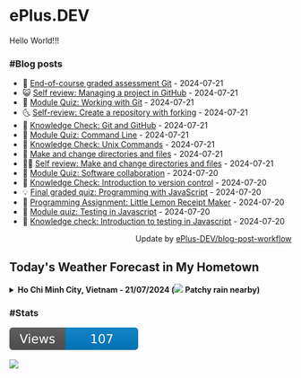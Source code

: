 # ePlus.DEV

Hello World!!!

### #Blog posts

- 🧰 [End-of-course graded assessment Git](https://eplus.dev/end-of-course-graded-assessment-git) - 2024-07-21 
- 😺 [Self review: Managing a project in GitHub](https://eplus.dev/self-review-managing-a-project-in-github) - 2024-07-21 
- 🗽 [Module Quiz: Working with Git](https://eplus.dev/module-quiz-working-with-git) - 2024-07-21 
- 🌜 [Self-review: Create a repository with forking](https://eplus.dev/self-review-create-a-repository-with-forking) - 2024-07-21 
- 📝 [Knowledge Check: Git and GitHub](https://eplus.dev/knowledge-check-git-and-github) - 2024-07-21 
- 🚀 [Module Quiz: Command Line](https://eplus.dev/module-quiz-command-line) - 2024-07-21 
- 💼 [Knowledge Check: Unix Commands](https://eplus.dev/knowledge-check-unix-commands) - 2024-07-21 
- 🦣 [Make and change directories and files](https://eplus.dev/make-and-change-directories-and-files) - 2024-07-21 
- 👨‍🏫 [Self review: Make and change directories and files](https://eplus.dev/self-review-make-and-change-directories-and-files) - 2024-07-21 
- 🔭 [Module Quiz: Software collaboration](https://eplus.dev/module-quiz-software-collaboration) - 2024-07-20 
- 🤡 [Knowledge Check: Introduction to version control](https://eplus.dev/knowledge-check-introduction-to-version-control) - 2024-07-20 
- 💡 [Final graded quiz: Programming with JavaScript](https://eplus.dev/final-graded-quiz-programming-with-javascript) - 2024-07-20 
- 🦣 [Programming Assignment: Little Lemon Receipt Maker](https://eplus.dev/programming-assignment-little-lemon-receipt-maker) - 2024-07-20 
- 💪 [Module quiz: Testing in Javascript](https://eplus.dev/module-quiz-testing-in-javascript) - 2024-07-20 
- 🤡 [Knowledge check: Introduction to testing in Javascript](https://eplus.dev/knowledge-check-introduction-to-testing-in-javascript) - 2024-07-20 


<div align="right">
    Update by <a target="_blank" href="https://github.com/ePlus-DEV/blog-post-workflow">ePlus-DEV/blog-post-workflow</a>
</div>


## Today's Weather Forecast in My Hometown



<details>
    <summary><b>Ho Chi Minh City, Vietnam - 21/07/2024 (<img src="https://cdn.weatherapi.com/weather/64x64/day/176.png" width="25" /> Patchy rain nearby)</b>
    </summary>

    
<table>
    <tr>
        <th>Hour</th>
        <td>00:00</td><td>01:00</td><td>02:00</td><td>03:00</td><td>04:00</td><td>05:00</td><td>06:00</td><td>07:00</td><td>08:00</td><td>09:00</td><td>10:00</td><td>11:00</td><td>12:00</td><td>13:00</td><td>14:00</td><td>15:00</td><td>16:00</td><td>17:00</td><td>18:00</td><td>19:00</td><td>20:00</td><td>21:00</td><td>22:00</td><td>23:00</td>
    </tr>
    <tr>
        <th>Weather</th>
        <td><img src="https://cdn.weatherapi.com/weather/64x64/night/143.png"></img></td><td><img src="https://cdn.weatherapi.com/weather/64x64/night/143.png"></img></td><td><img src="https://cdn.weatherapi.com/weather/64x64/night/116.png"></img></td><td><img src="https://cdn.weatherapi.com/weather/64x64/night/119.png"></img></td><td><img src="https://cdn.weatherapi.com/weather/64x64/night/119.png"></img></td><td><img src="https://cdn.weatherapi.com/weather/64x64/night/119.png"></img></td><td><img src="https://cdn.weatherapi.com/weather/64x64/day/143.png"></img></td><td><img src="https://cdn.weatherapi.com/weather/64x64/day/266.png"></img></td><td><img src="https://cdn.weatherapi.com/weather/64x64/day/143.png"></img></td><td><img src="https://cdn.weatherapi.com/weather/64x64/day/176.png"></img></td><td><img src="https://cdn.weatherapi.com/weather/64x64/day/176.png"></img></td><td><img src="https://cdn.weatherapi.com/weather/64x64/day/266.png"></img></td><td><img src="https://cdn.weatherapi.com/weather/64x64/day/353.png"></img></td><td><img src="https://cdn.weatherapi.com/weather/64x64/day/176.png"></img></td><td><img src="https://cdn.weatherapi.com/weather/64x64/day/176.png"></img></td><td><img src="https://cdn.weatherapi.com/weather/64x64/day/176.png"></img></td><td><img src="https://cdn.weatherapi.com/weather/64x64/day/116.png"></img></td><td><img src="https://cdn.weatherapi.com/weather/64x64/day/116.png"></img></td><td><img src="https://cdn.weatherapi.com/weather/64x64/day/116.png"></img></td><td><img src="https://cdn.weatherapi.com/weather/64x64/night/119.png"></img></td><td><img src="https://cdn.weatherapi.com/weather/64x64/night/119.png"></img></td><td><img src="https://cdn.weatherapi.com/weather/64x64/night/119.png"></img></td><td><img src="https://cdn.weatherapi.com/weather/64x64/night/116.png"></img></td><td><img src="https://cdn.weatherapi.com/weather/64x64/night/116.png"></img></td>
    </tr>
    <tr>
        <th>Condition</th>
        <td width="200px">Mist</td><td width="200px">Mist</td><td width="200px">Partly Cloudy </td><td width="200px">Cloudy </td><td width="200px">Cloudy </td><td width="200px">Cloudy </td><td width="200px">Mist</td><td width="200px">Light drizzle</td><td width="200px">Mist</td><td width="200px">Patchy rain nearby</td><td width="200px">Patchy rain nearby</td><td width="200px">Light drizzle</td><td width="200px">Light rain shower</td><td width="200px">Patchy rain nearby</td><td width="200px">Patchy rain nearby</td><td width="200px">Patchy rain nearby</td><td width="200px">Partly Cloudy </td><td width="200px">Partly Cloudy </td><td width="200px">Partly Cloudy </td><td width="200px">Cloudy </td><td width="200px">Cloudy </td><td width="200px">Cloudy </td><td width="200px">Partly Cloudy </td><td width="200px">Partly Cloudy </td>
    </tr>
    <tr>
        <th>Temperature</th>
        <td>24.5 °C</td><td>24.3 °C</td><td>24.1 °C</td><td>24 °C</td><td>24.1 °C</td><td>24.1 °C</td><td>24.1 °C</td><td>24.3 °C</td><td>24.4 °C</td><td>24.6 °C</td><td>25.2 °C</td><td>26.7 °C</td><td>27.8 °C</td><td>28.6 °C</td><td>28.7 °C</td><td>28.5 °C</td><td>28.4 °C</td><td>27.9 °C</td><td>26.6 °C</td><td>25.7 °C</td><td>25.3 °C</td><td>25.4 °C</td><td>25.2 °C</td><td>25 °C</td>
    </tr>
    <tr>
        <th>Wind</th>
        <td>9.7 kph</td><td>9.7 kph</td><td>9.7 kph</td><td>9.4 kph</td><td>8.3 kph</td><td>6.1 kph</td><td>6.1 kph</td><td>5.8 kph</td><td>7.6 kph</td><td>9 kph</td><td>10.8 kph</td><td>13.3 kph</td><td>17.3 kph</td><td>19.4 kph</td><td>19.8 kph</td><td>16.2 kph</td><td>15.1 kph</td><td>14.4 kph</td><td>11.9 kph</td><td>9.7 kph</td><td>8.3 kph</td><td>7.9 kph</td><td>8.6 kph</td><td>7.6 kph</td>
    </tr>
</table>


<div align="right">
    Updated at: 2024-07-21T07:39:19Z - by <a target="_blank"
        href="https://github.com/ePlus-DEV/weather-forecast">ePlus-DEV/weather-forecast</a>
</div>
</details>


### #Stats

[![Image of counter](https://github.com/ePlus-DEV/view-counter/blob/main/svg/685088620/badge.svg)](https://github.com/ePlus-DEV/view-counter/blob/main/readme/685088620/week.md)

![](https://komarev.com/ghpvc/?username=ePlus-DEV&style=for-the-badge)
